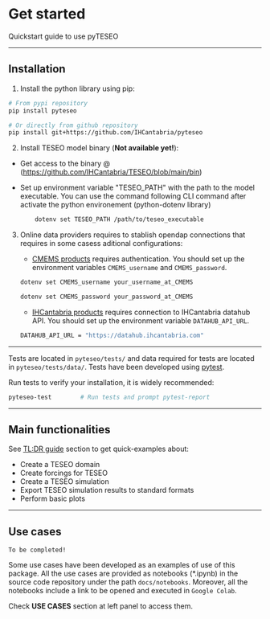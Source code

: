 # Get started
Quickstart guide to use pyTESEO

---

## Installation
1. Install the python library using pip:

```bash
# From pypi repository
pip install pyteseo

# Or directly from github repository
pip install git+https://github.com/IHCantabria/pyteseo
```

2. Install TESEO model binary (**Not available yet!**):
- Get access to the binary @ (https://github.com/IHCantabria/TESEO/blob/main/bin)
- Set up environment variable "TESEO_PATH" with the path to the model executable. You can use the command following CLI command after activate the python environement (python-dotenv library)

    ```bash
        dotenv set TESEO_PATH /path/to/teseo_executable
    ```

3. Online data providers requires to stablish opendap connections that requires in some casess aditional configurations:

    * [CMEMS products](https://data.marine.copernicus.eu/products) requires authentication. You should set up the environment variables `CMEMS_username` and `CMEMS_password`.
    ```bash
    dotenv set CMEMS_username your_username_at_CMEMS
    ```
    ```bash
    dotenv set CMEMS_password your_password_at_CMEMS
    ```

    * [IHCantabria products](https://discoverymap.ihcantabria.com/) requires connection to IHCantabria datahub API. You should set up the environment variable `DATAHUB_API_URL`.
    ```bash
    DATAHUB_API_URL = "https://datahub.ihcantabria.com"
    ```

---

Tests are located in `pyteseo/tests/` and data required for tests are located in `pyteseo/tests/data/`.
Tests have been developed using [pytest](https://docs.pytest.org/).

Run tests to verify your installation, it is widely recommended:
```bash
pyteseo-test        # Run tests and prompt pytest-report
```

---

## Main functionalities
See [TL:DR guide](./tl;dr-guide.md) section to get quick-examples about:
- Create a TESEO domain
- Create forcings for TESEO
- Create a TESEO simulation
- Export TESEO simulation results to standard formats
- Perform basic plots

---

## Use cases
```{error}
To be completed!

```
Some use cases have been developed as an examples of use of this package.
All the use cases are provided as notebooks (*.ipynb) in the source code repository under the path `docs/notebooks`. Moreover, all the notebooks include a link to be opened and executed in `Google Colab`.

Check **USE CASES** section at left panel to access them.
